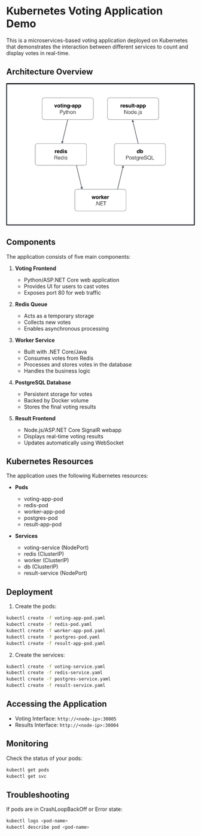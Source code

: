 # Kubernetes Voting Application Demo

This is a microservices-based voting application deployed on Kubernetes that demonstrates the interaction between different services to count and display votes in real-time.

## Architecture Overview

![Architecture Diagram](image/README/1739721477252.png)

## Components

The application consists of five main components:

1. **Voting Frontend**

   -  Python/ASP.NET Core web application
   -  Provides UI for users to cast votes
   -  Exposes port 80 for web traffic

2. **Redis Queue**

   -  Acts as a temporary storage
   -  Collects new votes
   -  Enables asynchronous processing

3. **Worker Service**

   -  Built with .NET Core/Java
   -  Consumes votes from Redis
   -  Processes and stores votes in the database
   -  Handles the business logic

4. **PostgreSQL Database**

   -  Persistent storage for votes
   -  Backed by Docker volume
   -  Stores the final voting results

5. **Result Frontend**
   -  Node.js/ASP.NET Core SignalR webapp
   -  Displays real-time voting results
   -  Updates automatically using WebSocket

## Kubernetes Resources

The application uses the following Kubernetes resources:

-  **Pods**

   -  voting-app-pod
   -  redis-pod
   -  worker-app-pod
   -  postgres-pod
   -  result-app-pod

-  **Services**
   -  voting-service (NodePort)
   -  redis (ClusterIP)
   -  worker (ClusterIP)
   -  db (ClusterIP)
   -  result-service (NodePort)

## Deployment

1. Create the pods:

```bash
kubectl create -f voting-app-pod.yaml
kubectl create -f redis-pod.yaml
kubectl create -f worker-app-pod.yaml
kubectl create -f postgres-pod.yaml
kubectl create -f result-app-pod.yaml
```

2. Create the services:

```bash
kubectl create -f voting-service.yaml
kubectl create -f redis-service.yaml
kubectl create -f postgres-service.yaml
kubectl create -f result-service.yaml
```

## Accessing the Application

-  Voting Interface: `http://<node-ip>:30005`
-  Results Interface: `http://<node-ip>:30004`

## Monitoring

Check the status of your pods:

```bash
kubectl get pods
kubectl get svc
```

## Troubleshooting

If pods are in CrashLoopBackOff or Error state:

```bash
kubectl logs <pod-name>
kubectl describe pod <pod-name>
```
